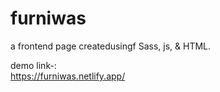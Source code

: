 # furniwas
a frontend page createdusingf Sass, js, &amp; HTML.

demo link-:     
            https://furniwas.netlify.app/
